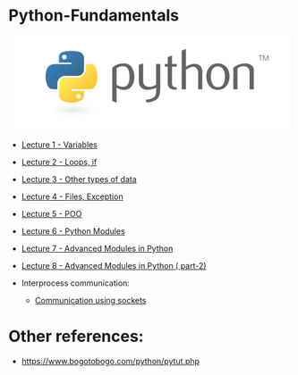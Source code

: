 # Python-Fundamentals

![Screenshot](pylogo.png)

 * [Lecture 1 - Variables](https://github.com/Ceachi/Python-Repository/tree/master/Python%20basic/Python-Fundamentals/Lecture%201%20-%20Variables)
 * [Lecture 2 - Loops, if](https://github.com/Ceachi/Python-Repository/tree/master/Python%20basic/Python-Fundamentals/Lecture%202%20-%20Loops%2C%20if)
 * [Lecture 3 - Other types of data](https://github.com/Ceachi/Python-Repository/tree/master/Python%20basic/Python-Fundamentals/Lecture%203%20-%20Other%20types%20of%20data)
 * [Lecture 4 - Files, Exception](https://github.com/Ceachi/Python-Repository/tree/master/Python%20basic/Python-Fundamentals/Lecture%204%20-%20Files%2C%20Exception)
 * [Lecture 5 - POO](https://github.com/Ceachi/Python-Repository/tree/master/Python%20basic/Python-Fundamentals/Lecture%205%20-%20POO)
 * [Lecture 6 - Python Modules](https://github.com/Ceachi/Python-Repository/tree/master/Python%20basic/Python-Fundamentals/Lecture%206%20-%20Python%20Modules)
 * [Lecture 7 - Advanced Modules in Python](https://github.com/Ceachi/Python-Repository/tree/master/Python%20basic/Python-Fundamentals/Lecture%207%20-%20Advanced%20Modules%20in%20Python)
 * [Lecture 8 - Advanced Modules in Python ( part-2)](https://github.com/Ceachi/Python-Repository/tree/master/Python%20basic/Python-Fundamentals/Lecture%208%20-%20Advanced%20Modules%20in%20Python%20(%20part-2))


* Interprocess communication: 
  * [Communication using sockets](https://github.com/Ceachi/Python-Repository/tree/master/Python%20basic/Communication%20using%20sockets)
  
# Other references:
* https://www.bogotobogo.com/python/pytut.php
